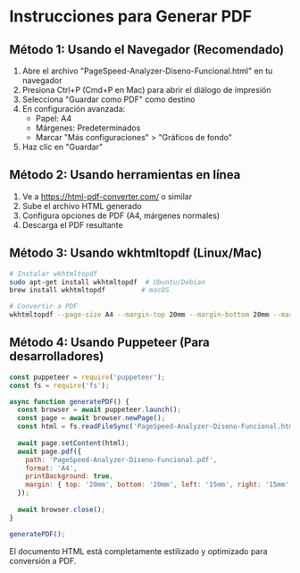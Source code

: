 
# Instrucciones para Generar PDF

## Método 1: Usando el Navegador (Recomendado)

1. Abre el archivo "PageSpeed-Analyzer-Diseno-Funcional.html" en tu navegador
2. Presiona Ctrl+P (Cmd+P en Mac) para abrir el diálogo de impresión
3. Selecciona "Guardar como PDF" como destino
4. En configuración avanzada:
   - Papel: A4
   - Márgenes: Predeterminados
   - Marcar "Más configuraciones" > "Gráficos de fondo"
5. Haz clic en "Guardar"

## Método 2: Usando herramientas en línea

1. Ve a https://html-pdf-converter.com/ o similar
2. Sube el archivo HTML generado
3. Configura opciones de PDF (A4, márgenes normales)
4. Descarga el PDF resultante

## Método 3: Usando wkhtmltopdf (Linux/Mac)

```bash
# Instalar wkhtmltopdf
sudo apt-get install wkhtmltopdf  # Ubuntu/Debian
brew install wkhtmltopdf         # macOS

# Convertir a PDF
wkhtmltopdf --page-size A4 --margin-top 20mm --margin-bottom 20mm --margin-left 15mm --margin-right 15mm PageSpeed-Analyzer-Diseno-Funcional.html PageSpeed-Analyzer-Diseno-Funcional.pdf
```

## Método 4: Usando Puppeteer (Para desarrolladores)

```javascript
const puppeteer = require('puppeteer');
const fs = require('fs');

async function generatePDF() {
  const browser = await puppeteer.launch();
  const page = await browser.newPage();
  const html = fs.readFileSync('PageSpeed-Analyzer-Diseno-Funcional.html', 'utf8');
  
  await page.setContent(html);
  await page.pdf({
    path: 'PageSpeed-Analyzer-Diseno-Funcional.pdf',
    format: 'A4',
    printBackground: true,
    margin: { top: '20mm', bottom: '20mm', left: '15mm', right: '15mm' }
  });
  
  await browser.close();
}

generatePDF();
```

El documento HTML está completamente estilizado y optimizado para conversión a PDF.
